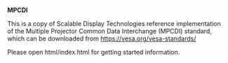 **MPCDI**

This is a copy of Scalable Display Technologies reference implementation of the Multiple Projector Common Data Interchange (MPCDI) standard, which can be downloaded from https://vesa.org/vesa-standards/



Please open html/index.html for getting started information.

